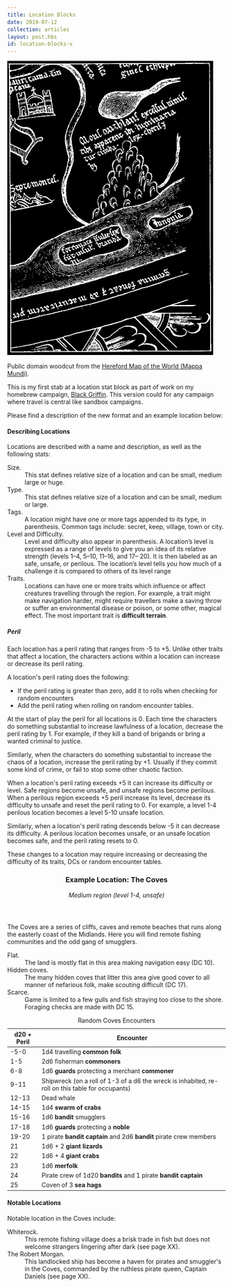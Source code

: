```yaml
---
title: Location Blocks
date: 2019-07-12
collection: articles
layout: post.hbs
id: location-blocks-v
---
```

<div class="illustration" id="location-illustration">
  <img src="images/location-figure.png" alt="Location Illustration">
  <p class="caption">Public domain woodcut from the <a href="https://en.wikipedia.org/wiki/Hereford_Mappa_Mundi">Hereford Map of the World (Mappa Mundi)</a>.</p>
</div>

<p id="description">This is my first stab at a location stat block as part of work on my homebrew campaign, <a href="/black-griffin-session-30.html">Black Griffin</a>. This version could for any campaign where travel is central like sandbox campaigns.</p>

<p>Please find a description of the new format and an example location below:</p>

<h4>Describing Locations</h4>

<p>Locations are described with a name and description, as well as the following stats:</p>

<dl>
  <dt>Size.</dt>
  <dd>This stat defines relative size of a location and can be small, medium large or huge.</dd>

  <dt>Type.</dt>
  <dd>This stat defines relative size of a location and can be small, medium or large.</dd>

  <dt>Tags.</dt>
  <dd>A location might have one or more tags appended to its type, in parenthesis. Common tags include: secret, keep, village, town or city.</dd>

  <dt>Level and Difficulty.</dt>
  <dd>Level and difficulty also appear in parenthesis. A location’s level is expressed as a range of levels to give you an idea of its relative strength (levels 1–4, 5–10, 11–16, and 17– 20). It is then labeled as an safe, unsafe, or perilous. The location’s level tells you how much of a challenge it is compared to others of its level range</dd>

  <dt>Traits.</dt>
  <dd>Locations can have one or more traits which influence or affect creatures travelling through the region. For example, a trait might make navigation harder, might require travellers make a saving throw or suffer an environmental disease or poison, or some other, magical effect. The most important trait is <strong>difficult terrain</strong>.</dd>
</dl>

<h5 id="peril">Peril</h5>

<p>Each location has a peril rating that ranges from -5 to +5. Unlike other traits that affect a location, the characters actions within a location can increase or decrease its peril rating.</p>

<p>A location's peril rating does the following:

<ul>
  <li>If the peril rating is greater than zero, add it to rolls when checking for random encounters</li>
  <li>Add the peril rating when rolling on random encounter tables.</li>
</ul>

<p>At the start of play the peril for all locations is 0. Each time the characters do something substantial to increase lawfulness of a location, decrease the peril rating by 1. For example, if they kill a band of brigands or bring a wanted criminal to justice.</p>

<p>Similarly, when the characters do something substantial to increase the chaos of a location, increase the peril rating by +1. Usually if they commit some kind of crime, or fail to stop some other chaotic faction.</p>

<p>When a location's peril rating exceeds +5 it can increase its difficulty or level. Safe regions become unsafe, and unsafe regions become perilous. When a perilous region exceeds +5 peril increase its level, decrease its difficulty to unsafe and reset the peril rating to 0. For example, a level 1-4 perilous location becomes a level 5-10 unsafe location.</p>

<p>Similarly, when a location's peril rating descends below -5 it can decrease its difficulty. A perilous location becomes unsafe, or an unsafe location becomes safe, and the peril rating resets to 0.</p>

<p>These changes to a location may require increasing or decreasing the difficulty of its traits, DCs or random encounter tables.</p>

<header>
  <h3 id="the-coves">Example Location: The Coves</h3>
  <p><em>Medium region (level 1-4, unsafe)</em></p>
</header>

<p>The Coves are a series of cliffs, caves and remote beaches that runs along the easterly coast of the Midlands. Here you will find remote fishing communities and the odd gang of smugglers.</p>

<dl>
  <dt>Flat.</dt>
  <dd>The land is mostly flat in this area making navigation easy (DC 10).</dd>

  <dt>Hidden coves.</dt>
  <dd>The many hidden coves that litter this area give good cover to all manner of nefarious folk, make scouting difficult (DC 17).</dd>

  <dt>Scarce.</dt>
  <dd>Game is limited to a few gulls and fish straying too close to the shore. Foraging checks are made with DC 15.</dd>
</dl>

<table id="coves-encounters">
  <caption>Random Coves Encounters</caption>
  <thead>
    <tr>
      <th>d20 + Peril</th>
      <th>Encounter</th>
    </tr>
  </thead>

  <tbody>
    <tr>
      <td>-5-0</td>
      <td>1d4 travelling <strong>common folk</strong></td>
    </tr>
    <tr>
      <td>1-5</td>
      <td>2d6 fisherman <strong>commoners</strong></td>
    </tr>
    <tr>
      <td>6-8</td>
      <td>1d6 <strong>guards</strong> protecting a merchant <strong>commoner</strong></td>
    </tr>
    <tr>
      <td>9-11</td>
      <td>Shipwreck (on a roll of 1-3 of a d6 the wreck is inhabited, re-roll on this table for occupants)</td>
    </tr>
    <tr>
      <td>12-13</td>
      <td>Dead whale</td>
    </tr>
    <tr>
      <td>14-15</td>
      <td>1d4 <strong>swarm of crabs</strong></td>
    </tr>
    <tr>
      <td>15-16</td>
      <td>1d6 <strong>bandit</strong> smugglers</td>
    </tr>
    <tr>
      <td>17-18</td>
      <td>1d6 <strong>guards</strong> protecting a <strong>noble</strong></td>
    </tr>
    <tr>
      <td>19-20</td>
      <td>1 pirate <strong>bandit captain</strong> and 2d6 <strong>bandit</strong> pirate crew members</td>
    </tr>
    <tr>
      <td>21</td>
      <td>1d6 + 2 <strong>giant lizards</strong></td>
    </tr>
    <tr>
      <td>22</td>
      <td>1d6 + 4 <strong>giant crabs</strong></td>
    </tr>
    <tr>
      <td>23</td>
      <td>1d6 <strong>merfolk</strong></td>
    </tr>
    <tr>
      <td>24</td>
      <td>Pirate crew of 1d20 <strong>bandits</strong> and 1 pirate <strong>bandit captain</strong></td>
    </tr>
    <tr>
      <td>25</td>
      <td>Coven of 3 <strong>sea hags</strong></td>
    </tr>
  </tbody>
</table>

<h4 id="coves-notable-locations">Notable Locations</h4>

<p>Notable location in the Coves include:</p>

<dl>
  <dt>Whiterock.</dt>
  <dd>This remote fishing village does a brisk trade in fish but does not welcome strangers lingering after dark (see page XX).</dd>

  <dt>The Robert Morgan.</dt>
  <dd>This landlocked ship has become a haven for pirates and smuggler's in the Coves, commanded by the ruthless pirate queen, Captain Daniels (see page XX).</dd>
</dl>
